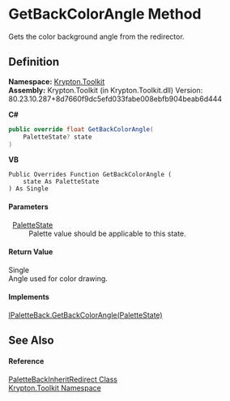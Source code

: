 # GetBackColorAngle Method


Gets the color background angle from the redirector.



## Definition
**Namespace:** <a href="79d2eac2-21f4-54ff-7552-b20c33c30600.md">Krypton.Toolkit</a>  
**Assembly:** Krypton.Toolkit (in Krypton.Toolkit.dll) Version: 80.23.10.287+8d7660f9dc5efd033fabe008ebfb904beab6d444

**C#**
``` C#
public override float GetBackColorAngle(
	PaletteState? state
)
```
**VB**
``` VB
Public Overrides Function GetBackColorAngle ( 
	state As PaletteState
) As Single
```



#### Parameters
<dl><dt>  <a href="93e626cd-00cf-240e-06c6-ab4d47e982ba.md">PaletteState</a></dt><dd>Palette value should be applicable to this state.</dd></dl>

#### Return Value
Single  
Angle used for color drawing.

#### Implements
<a href="908b392e-2b22-1e6d-a259-a6698443fb13.md">IPaletteBack.GetBackColorAngle(PaletteState)</a>  


## See Also


#### Reference
<a href="0c355376-a576-37cb-37cd-9af515403733.md">PaletteBackInheritRedirect Class</a>  
<a href="79d2eac2-21f4-54ff-7552-b20c33c30600.md">Krypton.Toolkit Namespace</a>  
